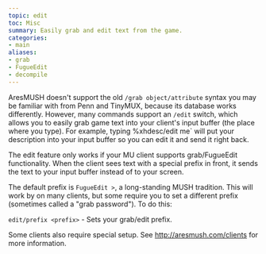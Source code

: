 ```yaml
---
topic: edit
toc: Misc
summary: Easily grab and edit text from the game.
categories:
- main
aliases:
- grab
- FugueEdit
- decompile
---
```

AresMUSH doesn't support the old `/grab object/attribute` syntax you may be familiar with from Penn and TinyMUX, because its database works differently.  However, many commands support an `/edit` switch, which allows you to easily grab game text into your client's input buffer (the place where you type).  For example, typing %xhdesc/edit me` will put your description into your input buffer so you can edit it and send it right back.

The edit feature only works if your MU client supports grab/FugueEdit functionality.  When the client sees text with a special prefix in front, it sends the text to your input buffer instead of to your screen.  

The default prefix is `FugueEdit >`, a long-standing MUSH tradition.  This will work by on many clients, but some require you to set a different prefix (sometimes called a "grab password").  To do this:

`edit/prefix <prefix>` - Sets your grab/edit prefix.

Some clients also require special setup.  See http://aresmush.com/clients for more information.
